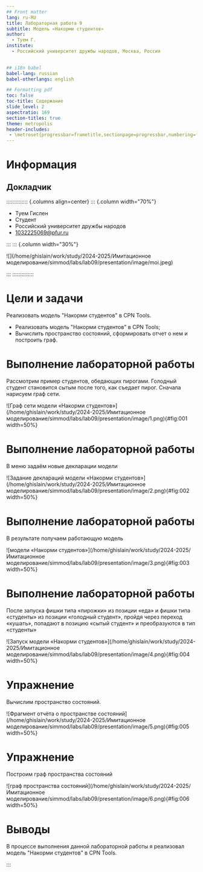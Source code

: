 ```yaml
---
## Front matter
lang: ru-RU
title: Лабораторная работа 9
subtitle: Модель «Накорми студентов»
author:
  - Туем Г.
institute:
  - Российский университет дружбы народов, Москва, Россия
  

## i18n babel
babel-lang: russian
babel-otherlangs: english

## Formatting pdf
toc: false
toc-title: Содержание
slide_level: 2
aspectratio: 169
section-titles: true
theme: metropolis
header-includes:
 - \metroset{progressbar=frametitle,sectionpage=progressbar,numbering=fraction}
---
```


# Информация

## Докладчик

:::::::::::::: {.columns align=center}
::: {.column width="70%"}

  * Туем Гислен
  * Студент
  * Российский университет дружбы народов
  * [1032225069@pfur.ru](mailto:1032225069@pfur.ru)

:::
::: {.column width="30%"}

![](/home/ghislain/work/study/2024-2025/Имитационное моделирование/simmod/labs/lab09/presentation/image/moi.jpeg)

:::
::::::::::::::


# Цели и задачи

Реализовать модель "Накорми студентов" в CPN Tools.

- Реализовать модель "Накорми студентов" в CPN Tools;
- Вычислить пространство состояний, сформировать отчет о нем и построить граф.

# Выполнение лабораторной работы

Рассмотрим пример студентов, обедающих пирогами. Голодный студент становится сытым после того, как съедает пирог. Сначала нарисуем граф сети.

![Граф сети модели «Накорми студентов»](/home/ghislain/work/study/2024-2025/Имитационное моделирование/simmod/labs/lab09/presentation/image/1.png){#fig:001 width=50%}


# Выполнение лабораторной работы

В меню задаём новые декларации модели

![Задание деклараций модели «Накорми студентов»](/home/ghislain/work/study/2024-2025/Имитационное моделирование/simmod/labs/lab09/presentation/image/2.png){#fig:002 width=50%}

# Выполнение лабораторной работы

В результате получаем работающую модель

![модели «Накорми студентов»](/home/ghislain/work/study/2024-2025/Имитационное моделирование/simmod/labs/lab09/presentation/image/3.png){#fig:003 width=50%}

# Выполнение лабораторной работы

После запуска фишки типа «пирожки» из позиции «еда» и фишки типа «студенты» из позиции «голодный студент», пройдя через переход «кушать», попадают в позицию «сытый студент» и преобразуются в тип «студенты»

![Запуск модели «Накорми студентов»](/home/ghislain/work/study/2024-2025/Имитационное моделирование/simmod/labs/lab09/presentation/image/4.png){#fig:004 width=50%}

# Упражнение

Вычислим пространство состояний.

![Фрагмент отчёта о пространстве состояний](/home/ghislain/work/study/2024-2025/Имитационное моделирование/simmod/labs/lab09/presentation/image/5.png){#fig:005 width=50%}


# Упражнение

Построим граф пространства состояний

![граф пространства состояний](/home/ghislain/work/study/2024-2025/Имитационное моделирование/simmod/labs/lab09/presentation/image/6.png){#fig:006 width=50%}


# Выводы

В процессе выполнения данной лабораторной работы я реализовал модель "Накорми студентов" в CPN Tools.

:::

